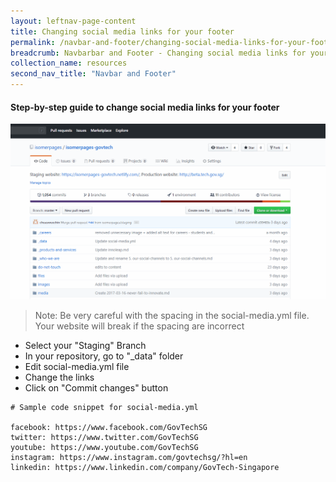 ```yaml
---
layout: leftnav-page-content
title: Changing social media links for your footer
permalink: /navbar-and-footer/changing-social-media-links-for-your-footer/
breadcrumb: Navbarbar and Footer - Changing social media links for your footer
collection_name: resources
second_nav_title: "Navbar and Footer"
---
```

#### **Step-by-step guide to change social media links for your footer**
![Changing social media links for your footer](/images/resources/changing-social-media-links-for-your-footer.gif)
> Note: Be very careful with the spacing in the social-media.yml file. Your website will break if the spacing are incorrect

* Select your "Staging" Branch
* In your repository, go to "_data" folder
* Edit social-media.yml file
* Change the links
* Click on "Commit changes" button

```
# Sample code snippet for social-media.yml

facebook: https://www.facebook.com/GovTechSG
twitter: https://www.twitter.com/GovTechSG
youtube: https://www.youtube.com/GovTechSG
instagram: https://www.instagram.com/govtechsg/?hl=en
linkedin: https://www.linkedin.com/company/GovTech-Singapore

```
